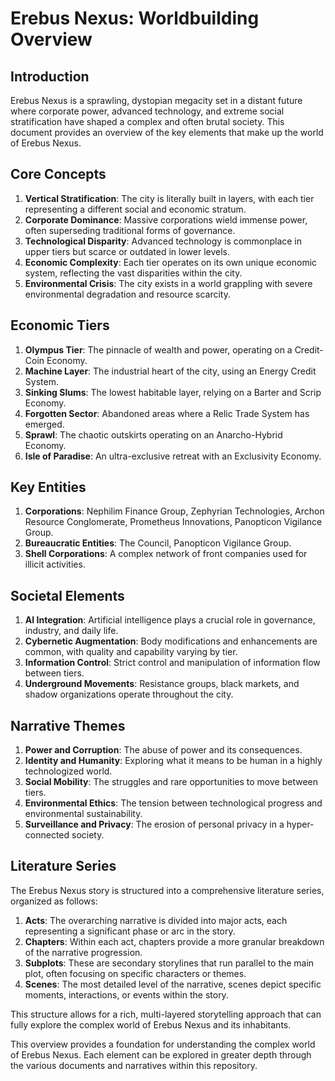 # Erebus Nexus: Worldbuilding Overview

## Introduction

Erebus Nexus is a sprawling, dystopian megacity set in a distant future where corporate power, advanced technology, and extreme social stratification have shaped a complex and often brutal society. This document provides an overview of the key elements that make up the world of Erebus Nexus.

## Core Concepts

1. **Vertical Stratification**: The city is literally built in layers, with each tier representing a different social and economic stratum.
2. **Corporate Dominance**: Massive corporations wield immense power, often superseding traditional forms of governance.
3. **Technological Disparity**: Advanced technology is commonplace in upper tiers but scarce or outdated in lower levels.
4. **Economic Complexity**: Each tier operates on its own unique economic system, reflecting the vast disparities within the city.
5. **Environmental Crisis**: The city exists in a world grappling with severe environmental degradation and resource scarcity.

## Economic Tiers

1. **Olympus Tier**: The pinnacle of wealth and power, operating on a Credit-Coin Economy.
2. **Machine Layer**: The industrial heart of the city, using an Energy Credit System.
3. **Sinking Slums**: The lowest habitable layer, relying on a Barter and Scrip Economy.
4. **Forgotten Sector**: Abandoned areas where a Relic Trade System has emerged.
5. **Sprawl**: The chaotic outskirts operating on an Anarcho-Hybrid Economy.
6. **Isle of Paradise**: An ultra-exclusive retreat with an Exclusivity Economy.

## Key Entities

1. **Corporations**: Nephilim Finance Group, Zephyrian Technologies, Archon Resource Conglomerate, Prometheus Innovations, Panopticon Vigilance Group.
2. **Bureaucratic Entities**: The Council, Panopticon Vigilance Group.
3. **Shell Corporations**: A complex network of front companies used for illicit activities.

## Societal Elements

1. **AI Integration**: Artificial intelligence plays a crucial role in governance, industry, and daily life.
2. **Cybernetic Augmentation**: Body modifications and enhancements are common, with quality and capability varying by tier.
3. **Information Control**: Strict control and manipulation of information flow between tiers.
4. **Underground Movements**: Resistance groups, black markets, and shadow organizations operate throughout the city.

## Narrative Themes

1. **Power and Corruption**: The abuse of power and its consequences.
2. **Identity and Humanity**: Exploring what it means to be human in a highly technologized world.
3. **Social Mobility**: The struggles and rare opportunities to move between tiers.
4. **Environmental Ethics**: The tension between technological progress and environmental sustainability.
5. **Surveillance and Privacy**: The erosion of personal privacy in a hyper-connected society.

## Literature Series

The Erebus Nexus story is structured into a comprehensive literature series, organized as follows:

1. **Acts**: The overarching narrative is divided into major acts, each representing a significant phase or arc in the story.
2. **Chapters**: Within each act, chapters provide a more granular breakdown of the narrative progression.
3. **Subplots**: These are secondary storylines that run parallel to the main plot, often focusing on specific characters or themes.
4. **Scenes**: The most detailed level of the narrative, scenes depict specific moments, interactions, or events within the story.

This structure allows for a rich, multi-layered storytelling approach that can fully explore the complex world of Erebus Nexus and its inhabitants.

This overview provides a foundation for understanding the complex world of Erebus Nexus. Each element can be explored in greater depth through the various documents and narratives within this repository.